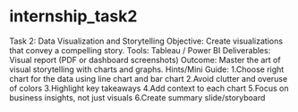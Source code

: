 # internship_task2

Task 2: Data Visualization and Storytelling
Objective: Create visualizations that convey a compelling story.
Tools: Tableau / Power BI
Deliverables: Visual report (PDF or dashboard screenshots)
Outcome: Master the art of visual storytelling with charts and graphs.
Hints/Mini Guide:
1.Choose right chart for the data
   using line chart and bar chart
2.Avoid clutter and overuse of colors
3.Highlight key takeaways
4.Add context to each chart
5.Focus on business insights, not just visuals
6.Create summary slide/storyboard
